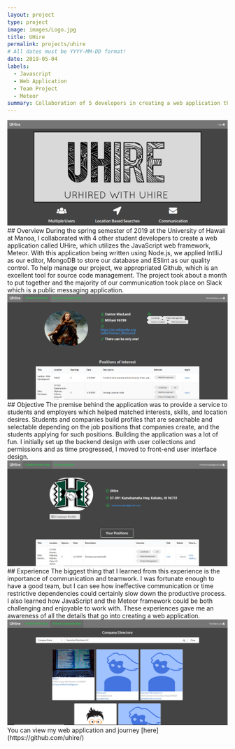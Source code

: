 ```yaml
---
layout: project
type: project
image: images/Logo.jpg
title: UHire
permalink: projects/uhire
# All dates must be YYYY-MM-DD format!
date: 2019-05-04
labels:
  - Javascript
  - Web Application
  - Team Project
  - Meteor
summary: Collaboration of 5 developers in creating a web application that provides a service to businesses and students.
---
```

<img class="ui fluid rounded image" src="../images/LandingPage.PNG">
## Overview
During the spring semester of 2019 at the University of Hawaii at Manoa, I collaborated with 4 other student developers to create a web application called UHire, which utilizes the JavaScript web framework, Meteor.  With this application being written using Node.js, we applied IntlliJ as our editor, MongoDB to store our database and ESlint as our quality control.  To help manage our project, we appropriated Github, which is an excellent tool for source code management.  The project took about a month to put together and the majority of our communication took place on Slack which is a public messaging application.
<br/>
<img class="ui fluid rounded image" src="../images/StudentHome.png">
## Objective
The premise behind the application was to provide a service to students and employers which helped matched interests, skills, and location desires.  Students and companies build profiles that are searchable and selectable depending on the job positions that companies create, and the students applying for such positions.  Building the application was a lot of fun.  I initially set up the backend design with user collections and permissions and as time progressed, I moved to front-end user interface design.
<br/>
<img class="ui fluid rounded image" src="../images/FinalCompanyHome.png">
## Experience
The biggest thing that I learned from this experience is the importance of communication and teamwork.  I was fortunate enough to have a good team, but I can see how ineffective communication or time restrictive dependencies could certainly slow down the productive process.  I also learned how JavaScript and the Meteor framework could be both challenging and enjoyable to work with.  These experiences gave me an awareness of all the details that go into creating a web application.  
<br/>
<img class="ui fluid rounded image" src="../images/CompanySearch.png">
<br/>
You can view my web application and journey [here](https://github.com/uhire/)

